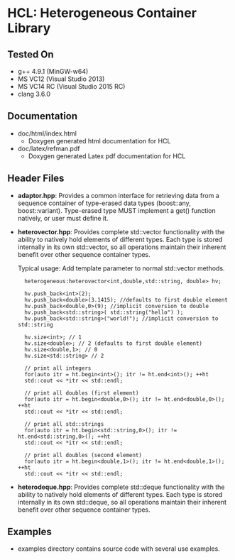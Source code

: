 # HCL: Heterogeneous Container Library

## Tested On
* g++ 4.9.1 (MinGW-w64)
* MS VC12 (Visual Studio 2013)
* MS VC14 RC (Visual Studio 2015 RC)
* clang 3.6.0
 

## Documentation

* doc/html/index.html
    * Doxygen generated html documentation for HCL
* doc/latex/refman.pdf
    * Doxygen generated Latex pdf documentation for HCL


## Header Files
* **adaptor.hpp**:
   Provides a common interface for retrieving data from a sequence
   container of type-erased data types (boost::any, boost::variant).
   Type-erased type MUST implement a get<typename T>() function natively,
   or user must define it.
   
* **heterovector.hpp**:
   Provides complete std::vector functionality with the ability to natively
   hold elements of different types.  Each type is stored internally in its
   own std::vector, so all operations maintain their inherent benefit over other
   sequence container types.
   
   Typical usage: Add template parameter to normal std::vector methods.

		heterogeneous:heterovector<int,double,std::string, double> hv;

		hv.push_back<int>(2);
		hv.push_back<double>(3.1415); //defaults to first double element
		hv.push_back<double,0>(9); //implicit conversion to double
		hv.push_back<std::string>( std::string("hello") );
		hv.push_back<std::string>("world!"); //implicit conversion to std::string
		
		hv.size<int>; // 1
		hv.size<double>; // 2 (defaults to first double element)
		hv.size<double,1>; // 0
		hv.size<std::string> // 2
		
		// print all integers
		for(auto itr = ht.begin<int>(); itr != ht.end<int>(); ++ht
		std::cout << *itr << std::endl;
		
		// print all doubles (first element)
		for(auto itr = ht.begin<double,0>(); itr != ht.end<double,0>(); ++ht
		std::cout << *itr << std::endl;
		
		// print all std::strings
		for(auto itr = ht.begin<std::string,0>(); itr != ht.end<std::string,0>(); ++ht
		std::cout << *itr << std::endl;
		
		// print all doubles (second element)
		for(auto itr = ht.begin<double,1>(); itr != ht.end<double,1>(); ++ht
		std::cout << *itr << std::endl;
	  
* **heterodeque.hpp**:
   Provides complete std::deque functionality with the ability to natively
   hold elements of different types.  Each type is stored internally in its
   own std::deque, so all operations maintain their inherent benefit over other
   sequence container types.


## Examples
* examples directory contains source code with several use examples.
  
